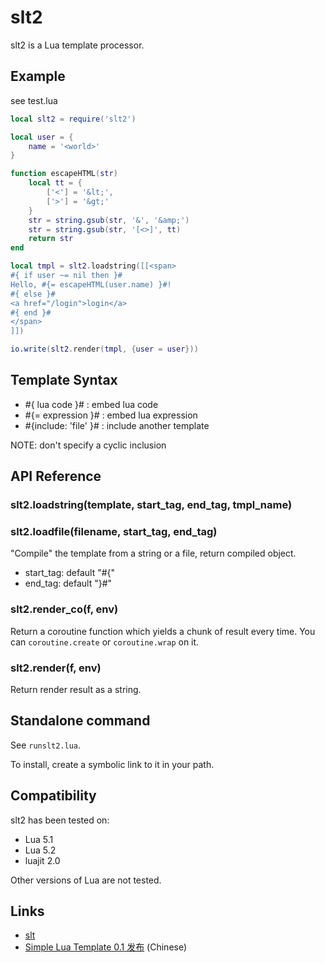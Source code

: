 # slt2

slt2 is a Lua template processor.

## Example

see test.lua

```lua
local slt2 = require('slt2')

local user = {
	name = '<world>'
}

function escapeHTML(str)
	local tt = {
		['<'] = '&lt;',
		['>'] = '&gt;'
	}
	str = string.gsub(str, '&', '&amp;')
	str = string.gsub(str, '[<>]', tt)
	return str
end

local tmpl = slt2.loadstring([[<span>
#{ if user ~= nil then }#
Hello, #{= escapeHTML(user.name) }#!
#{ else }#
<a href="/login">login</a>
#{ end }#
</span>
]])

io.write(slt2.render(tmpl, {user = user}))
```

## Template Syntax

* #{ lua code }# : embed lua code
* #{= expression }# : embed lua expression
* #{include: 'file' }# : include another template

NOTE: don't specify a cyclic inclusion

## API Reference

### slt2.loadstring(template, start\_tag, end\_tag, tmpl\_name)
### slt2.loadfile(filename, start\_tag, end\_tag)

"Compile" the template from a string or a file, return compiled object.

* start_tag: default "#{"
* end_tag: default "}#"

### slt2.render\_co(f, env)

Return a coroutine function which yields a chunk of result every time. You can `coroutine.create` or `coroutine.wrap` on it.

### slt2.render(f, env)

Return render result as a string.

## Standalone command

See `runslt2.lua`.

To install, create a symbolic link to it in your path.

## Compatibility

slt2 has been tested on:

* Lua 5.1
* Lua 5.2
* luajit 2.0

Other versions of Lua are not tested.

## Links

* [slt](https://code.google.com/p/slt/)
* [Simple Lua Template 0.1 发布](http://blog.henix.info/blog/simple-lua-template.html) (Chinese)
